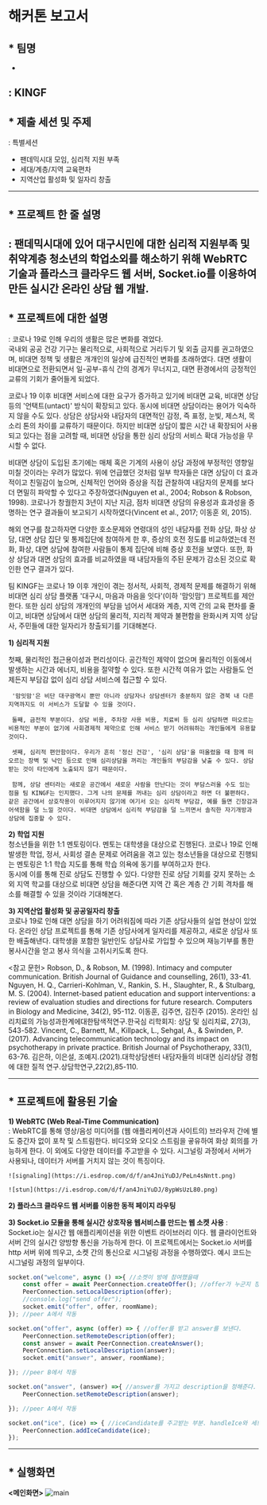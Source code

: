 # 해커톤 보고서

## * 팀명 
- 
: KINGF
---

## * 제출 세션 및 주제  
: 특별세션  
  - 팬데믹시대 모임, 심리적 지원 부족
  - 세대/계층/지역 교육편차
  - 지역산업 활성화 및 일자리 창출  
---

  

## * 프로젝트 한 줄 설명  

: 팬데믹시대에 있어 대구시민에 대한 심리적 지원부족 및 취약계층 청소년의 학업소외를 해소하기 위해 WebRTC 기술과 플라스크 클라우드 웹 서버, Socket.io를 이용하여 만든 실시간 온라인 상담 웹 개발.
---

## * 프로젝트에 대한 설명  
: 코로나 19로 인해 우리의 생활은 많은 변화를 겪었다.  
  국내외 공공 건강 기구는 물리적으로, 사회적으로 거리두기 및 외출 금지를 권고하였으며, 비대면 정책 및 생활은 개개인의 일상에 급진적인 변화를 초래하였다. 대면 생활이 비대면으로 전환되면서 일-공부-휴식 간의 경계가 무너지고, 대면 환경에서의 긍정적인 교류의 기회가 줄어들게 되었다.
   
 코로나 19 이후 비대면 서비스에 대한 요구가 증가하고 있기에 비대면 교육, 비대면 상담 등의 '언택트(untact)' 방식이 확장되고 있다. 동시에 비대면 상담이라는 용어가 익숙하지 않을 수도 있다. 상담은 상담사와 내담자의 대면적인 감정, 즉 표정, 눈빛, 제스처, 목소리 톤의 차이를 교류하기 때문이다. 하지만 비대면 상담이 짧은 시간 내 확장되어 사용되고 있다는 점을 고려할 때, 비대면 상담을 통한 심리 상담의 서비스 확대 가능성을 무시할 수 없다.  
 
 비대면 상담이 도입된 초기에는 매체 혹은 기계의 사용이 상담 과정에 부정적인 영향일 미칠 것이라는 우려가 많았다. 위에 언급했던 것처럼 일부 학자들은 대면 상담이 더 효과적이고 친밀감이 높으며, 신체적인 언어와 증상을 직접 관찰하여 내담자의 문제를 보다 더 면밀히 파악할 수 있다고 주장하였다(Nguyen et al., 2004; Robson & Robson, 1998). 코로나가 창궐한지 3년이 지난 지금, 점차 비대면 상담의 유용성과 효과성을 증명하는 연구 결과들이 보고되기 시작하였다(Vincent et al., 2017; 이동훈 외, 2015).  
 
 해외 연구를 참고하자면 다양한 호소문제와 연령대의 성인 내담자를 전화 상담, 화상 상담, 대면 상담 집단 및 통제집단에 참여하게 한 후, 증상의 호전 정도를 비교하였는데 전화, 화상, 대면 상담에 참여한 사람들이 통제 집단에 비해 증상 호전을 보였다. 또한, 화상 상담과 대면 상담의 효과를 비교하였을 때 내담자들의 주된 문제가 감소된 것으로 확인한 연구 결과가 있다.  
 
 팀 KINGF는 코로나 19 이후 개인이 겪는 정서적, 사회적, 경제적 문제를 해결하기 위해 비대면 심리 상담 플랫폼 '대구시, 마음과 마음을 잇다'(이하 '맘잇맘') 프로젝트를 제안한다. 또한 심리 상담의 개개인의 부담을 넘어서 세대와 계층, 지역 간의 교육 편차를 줄이고, 비대면 상담에서 대면 상담의 물리적, 지리적 제약과 불편함을 완화시켜 지역 상담사, 주민들에 대한 일자리가 창출되기를 기대해본다.  

  __1) 심리적 지원__
  
  첫째, 물리적인 접근용이성과 편리성이다. 공간적인 제약이 없으며 물리적인 이동에서 발생하는 시간과 에너지, 비용을 절약할 수 있다. 또한 시간적 여유가 없는 사람들도 언제든지 부담감 없이 심리 상담 서비스에 접근할 수 있다. 
     
     '맘잇맘'은 비단 대구광역시 뿐만 아니라 상담자나 상담센터가 충분하지 않은 경북 내 다른 지역까지도 이 서비스가 도달할 수 있을 것이다. 
     
     둘째, 금전적 부분이다. 상담 비용, 주차장 사용 비용, 치료비 등 심리 상담하면 떠오르는 비용적인 부분이 없기에 사회경제적 제약으로 인해 서비스 받기 어려워하는 개인들에게 유용할 것이다.
     
     셋째, 심리적 편안함이다. 우리가 흔히 '정신 건강', '심리 상담'을 떠올렸을 때 함께 떠오르는 장벽 및 낙인 등으로 인해 심리상담을 꺼리는 개인들의 부담감을 낮출 수 있다. 상담 받는 것이 타인에게 노출되지 않기 때문이다.
     
     함께, 상담 센터라는 새로운 공간에서 새로운 사람을 만난다는 것이 부담스러울 수도 있는 점을 팀 KINGF는 인지했다. 그게 나의 문제를 꺼내는 심리 상담이라고 하면 더 불편하다. 같은 공간에서 상호작용이 이루어지지 않기에 여기서 오는 심리적 부담감, 예를 들면 긴장감과 어색함을 덜 느낄 것이다. 비대면 상담에서 심리적 부담감을 덜 느끼면서 솔직한 자기개방과 상담에 집중할 수 있다.


  __2) 학업 지원__  
  청소년들을 위한 1:1 멘토링이다. 멘토는 대학생을 대상으로 진행된다. 코로나 19로 인해 발생한 학업, 정서, 사회성 결손 문제로 어려움을 겪고 있는 청소년들을 대상으로 진행되는 멘토링은 1:1 학습 지도를 통해 학습 의욕에 동기를 부여하고자 한다.  
  동시에 이를 통해 진로 상담도 진행할 수 있다. 다양한 진로 상담 기회를 갖지 못하는 소외 지역 학교를 대상으로 비대면 상담을 해준다면 지역 간 혹은 계층 간 기회 격차를 해소를 해결할 수 있을 것이라 기대해본다. 

  __3) 지역산업 활성화 및 공공일자리 창출__  
코로나 19로 인해 대면 상담을 하기 어려워짐에 따라 기존 상담사들의 실업 현상이 있었다. 온라인 상담 프로젝트를 통해 기존 상담사에게 일자리를 제공하고, 새로운 상담사 또한 배출해낸다. 대학생을 포함한 일반인도 상담사로 가입할 수 있으며 재능기부를 통한 봉사시간을 얻고 봉사 의식을 고취시키도록 한다.

<참고 문헌>
     Robson, D., & Robson, M. (1998). Intimacy and computer communication.   British Journal of Guidance and counselling, 26(1), 33-41. 
     Nguyen, H. Q., Carrieri-Kohlman, V., Rankin, S. H., Slaughter, R., & Stulbarg, M. S. (2004). Internet-based patient education and support interventions: a review of evaluation studies and directions for future research. Computers in Biology and Medicine, 34(2), 95-112. 
     이동훈, 김주연, 김진주 (2015). 온라인 심리치료의 가능성과한계에대한탐색적연구.한국심 리학회지: 상담 및 심리치료, 27(3), 543-582. 
     Vincent, C., Barnett, M., Killpack, L., Sehgal, A., & Swinden, P. (2017). Advancing telecommunication technology and its impact on psychotherapy in private practice. British Journal of Psychotherapy, 33(1), 63-76. 
     김은하, 이은설, 조예지.(2021).대학상담센터 내담자들의 비대면 심리상담 경험에 대한 질적 연구.상담학연구,22(2),85-110.


---
## *   프로젝트에 활용된 기술  
__1) WebRTC (Web Real-Time Communication)__  
   : WebRTC를 통해 영상/음성 미디어를 (웹 애플리케이션과 사이트의) 브라우저 간에 별도 중간자 없이 포착 및 스트림한다. 비디오와 오디오 스트림을 곻유하여 
     화상 회의를 가능하게 한다. 이 외에도 다양한 데이터를 주고받을 수 있다. 시그널링 과정에서 서버가 사용되나, 데이터가 서버를 거치지 않는 것이 특징이다.

   <!-- ex -->
    ![signaling](https://i.esdrop.com/d/f/an4JniYuDJ/PeLn4sNntt.png)
    
    ![stun](https://i.esdrop.com/d/f/an4JniYuDJ/8ypWsUzL80.png)


__2) 플라스크 클라우드 웹 서버를 이용한 동적 페이지 라우팅__  


__3) Socket.io 모듈을 통해 실시간 상호작용 웹서비스를 만드는 웹 소켓 사용__
   : Socket.io는 실시간 웹 애플리케이션을 위한 이벤트 라이브러리 이다. 웹 클라이언트와 서버 간의 실시간 양방향 통신을 가능하게 한다.
     이 프로젝트에서는 Socket.io 서버를 http 서버 위에 띄우고, 소켓 간의 통신으로 시그널링 과정을 수행하였다. 
     예시 코드는 시그널링 과정의 일부이다.
~~~JavaScript
socket.on("welcome", async () =>{ //소켓이 방에 참여했을때
    const offer = await PeerConnection.createOffer(); //offer가 누군지 정해줘.
    PeerConnection.setLocalDescription(offer);
    //console.log("send offer");
    socket.emit("offer", offer, roomName);
}); //peer A에서 작동

socket.on("offer", async (offer) => { //offer를 받고 answer를 보낸다.
    PeerConnection.setRemoteDescription(offer);
    const answer = await PeerConnection.createAnswer();
    PeerConnection.setLocalDescription(answer);
    socket.emit("answer", answer, roomName);

}); //peer B에서 작동

socket.on("answer", (answer) =>{ //answer를 가지고 description을 정해준다.
    PeerConnection.setRemoteDescription(answer);

}); //peer A에서 작동

socket.on("ice", (ice) => { //iceCandidate를 주고받는 부분. handleIce와 세트
    PeerConnection.addIceCandidate(ice);
});
~~~

---
## * 실행화면  
__<메인화면>__
![main](https://i.esdrop.com/d/f/an4JniYuDJ/VYdGh9cCV8.png)
